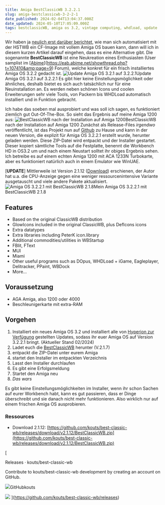```yaml
---
title: Amiga BestClassicWB 3.2.2.1
slug: amiga-bestclassicwb-3-2-2-1
date_published: 2024-02-04T13:04:37.000Z
date_updated: 2024-05-10T17:05:09.000Z
tags: bestclassicWB, amiga os 3.2, vintage computing, whdload, update
---
```


Wir haben ja [neulich erst darüber berichtet](__GHOST_URL__/installiere-whdload-unter-amiga-os-3-1-4-fur-amiga-1200/), wie man sich automatisiert mit der HSTWB ein CF-Image mit vollem Amiga OS bauen kann, dann will ich in diesem kurzen Artikel darauf eingehen, dass es eine Alternative gibt. Die sogenannte **BestClassicWB** ist eine Neukreation eines Enthusiasten (User samplist im [[Abime](https://eab.abime.net/showthread.php?t=107410)](https://eab.abime.net/showthread.php?t=107410&amp;page=9) Forum), welche konkret für ein frisch installiertes Amiga OS 3.2.2 gedacht ist. 
![Update Amiga OS 3.2.1 auf 3.2.2.1](__GHOST_URL__/content/images/2024/02/Bildschirmfoto-2024-02-04-um-13.36.51.png)Update Amiga OS 3.2.1 auf 3.2.2.1
Es gibt hier keine Einstellungsmöglichkeit oder ähnliches, deshalb bietet es sich auch tatsächlich nur für eine Neuinstallation an. Es werden neben schönen Icons und coolen Erweiterungen sehr viele Tools, von Packern bis WHDLoad automatisch installiert und in Funktion gebracht. 

Ich habe das soeben mal ausprobiert und was soll ich sagen, es funktioniert ziemlich gut Out-Of-The-Box. So sieht das Ergebnis auf meine Amiga 1200 aus:
![BestClassicWB nach der Installation auf Amiga 1200](__GHOST_URL__/content/images/2024/02/Bildschirmfoto-2024-02-04-um-13.56.10.png)BestClassicWB nach der Installation auf Amiga 1200
Zunächst als Release-Files *irgendwo* veröffentlicht, ist das Projekt nun auf [Github](https://github.com/kouts/best-classic-wb/releases) zu Hause und kann in der neuen Version, die explizit für Amiga OS 3.2.2.1 erstellt wurde, herunter geladen werden. Diese ZIP-Datei wird entpackt und der Installer gestartet. Dieser kopiert sämtliche Tools auf die Festplatte, benennt die Workbench HD in OS3.2 um und nach einem Neustart solltet ihr obiges Ergebnis sehen. Ich betreibe es auf einem echten Amiga 1200 mit ACA 1233N Turbokarte, aber es funktioniert natürlich auch in einem Emulator wie WinUAE.

[**UPDATE**] Mittlerweile ist Version 2.1.12 ([Download](https://github.com/kouts/best-classic-wb/releases/download/v2.1.12/BestClassicWB.zip)) erschienen, der Autor hat u.a. die CPU-Anzeige gegen eine weniger ressourcenintensive Variante ausgetauscht und viele andere Pakete aktualisiert.
![Amiga OS 3.2.2.1 mit BestClassicWB 2.1.8](__GHOST_URL__/content/images/2024/02/Bildschirmfoto-2024-02-07-um-09.26.14.png)Mein Amiga OS 3.2.2.1 mit BestClassicWB 2.1.8
## Features

- Based on the original ClassicWB distribution
- GlowIcons included in the original ClassicWB, plus DefIcons icons
- Extra datatypes
- Extra libraries including PeterK icon.library
- Additional commodities/utilities in WBStartup
- FBlit, FText
- MUI
- Miami
- Other useful programs such as DOpus, WHDLoad + iGame, Eagleplayer, Delitracker, PPaint, WBDock
- More...

## Voraussetzung

- AGA Amiga, also 1200 oder 4000
- Beschleunigerkarte mit extra-RAM

## Vorgehen 

1. Installiert ein neues Amiga OS 3.2 und installiert alle von [Hyperion zur Verfügung](https://www.hyperion-entertainment.com/index.php/downloads?view=download&amp;layout=form&amp;file=129) gestellten Updates, sodass ihr euer Amiga OS auf Version 3.2.2.1 bringt. (Aktueller Stand 02/2024)
2. Ladet euch die [BestClassicWB](https://github.com/kouts/best-classic-wb/releases/download/v2.1.7/BestClassicWB.zip) herunter (V.2.1.7)
3. entpackt die ZIP-Datei unter eurem Amiga
4. startet den Installer im entpackten Verzeichnis
5. Lasst den Installer durchlaufen
6. Es gibt eine Erfolgsmeldung
7. Startet den Amiga neu
8. *Das wars*

Es gibt keine Einstellungsmöglichkeiten im Installer, wenn ihr schon Sachen auf eurer Workbench habt, kann es gut passieren, dass er Dinge überschreibt und sie danach nicht mehr funktionieren. Also wirklich nur auf einem frischen Amiga OS ausprobieren.

### Ressources

-  Download 2.1.12: [https://github.com/kouts/best-classic-wb/releases/download/v2.1.12/BestClassicWB.zip](https://github.com/kouts/best-classic-wb/releases/download/v2.1.12/BestClassicWB.zip)

[

Releases · kouts/best-classic-wb

Contribute to kouts/best-classic-wb development by creating an account on GitHub.

![](https://github.githubassets.com/assets/pinned-octocat-093da3e6fa40.svg)GitHubkouts

![](https://opengraph.githubassets.com/b13575c618f699d35e2831bc8d23c731685eb867ac45bfc37d2b33c5249aab2c/kouts/best-classic-wb)
](https://github.com/kouts/best-classic-wb/releases)
